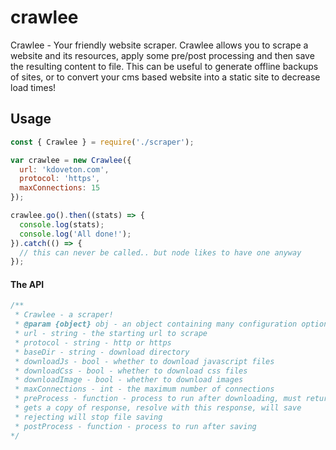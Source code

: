 # crawlee
Crawlee - Your friendly website scraper. Crawlee allows you to scrape a website and its resources, apply some pre/post processing and then save the resulting content to file. This can be useful to generate offline backups of sites, or to convert your cms based website into a static site to decrease load times!


## Usage
```js
const { Crawlee } = require('./scraper');

var crawlee = new Crawlee({
  url: 'kdoveton.com',
  protocol: 'https',
  maxConnections: 15
});

crawlee.go().then((stats) => {
  console.log(stats);
  console.log('All done!');
}).catch(() => {
  // this can never be called.. but node likes to have one anyway
});
```

#### The API
```js
/**
 * Crawlee - a scraper!
 * @param {object} obj - an object containing many configuration options!
 * url - string - the starting url to scrape 
 * protocol - string - http or https
 * baseDir - string - download directory
 * downloadJs - bool - whether to download javascript files
 * downloadCss - bool - whether to download css files
 * downloadImage - bool - whether to download images
 * maxConnections - int - the maximum number of connections
 * preProcess - function - process to run after downloading, must return a promise
 * gets a copy of response, resolve with this response, will save 
 * rejecting will stop file saving
 * postProcess - function - process to run after saving
*/
```
